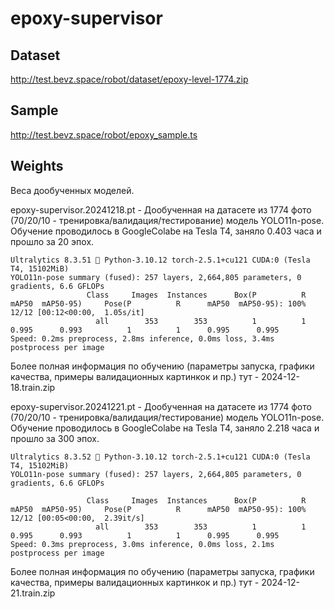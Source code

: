# epoxy-supervisor

Dataset
-------
http://test.bevz.space/robot/dataset/epoxy-level-1774.zip


Sample
------
http://test.bevz.space/robot/epoxy_sample.ts

Weights
-------
Веса дообученных моделей.

epoxy-supervisor.20241218.pt - Дообученная на датасете из 1774 фото (70/20/10 - тренировка/валидация/тестирование) модель YOLO11n-pose.
Обучение проводилось в GoogleColabe на Tesla T4, заняло 0.403 часа и прошло за 20 эпох.
```
Ultralytics 8.3.51 🚀 Python-3.10.12 torch-2.5.1+cu121 CUDA:0 (Tesla T4, 15102MiB)
YOLO11n-pose summary (fused): 257 layers, 2,664,805 parameters, 0 gradients, 6.6 GFLOPs
                 Class     Images  Instances      Box(P          R      mAP50  mAP50-95)     Pose(P          R      mAP50  mAP50-95): 100% 12/12 [00:12<00:00,  1.05s/it]
                   all        353        353          1          1      0.995      0.993          1          1      0.995      0.995
Speed: 0.2ms preprocess, 2.8ms inference, 0.0ms loss, 3.4ms postprocess per image
```
Более полная информация по обучению (параметры запуска, графики качества, примеры валидационных картинкок и пр.) тут - 2024-12-18.train.zip

epoxy-supervisor.20241221.pt - Дообученная на датасете из 1774 фото (70/20/10 - тренировка/валидация/тестирование) модель YOLO11n-pose.
Обучение проводилось в GoogleColabe на Tesla T4, заняло 2.218 часа и прошло за 300 эпох.
```
Ultralytics 8.3.52 🚀 Python-3.10.12 torch-2.5.1+cu121 CUDA:0 (Tesla T4, 15102MiB)
YOLO11n-pose summary (fused): 257 layers, 2,664,805 parameters, 0 gradients, 6.6 GFLOPs
                 
                 Class     Images  Instances      Box(P          R      mAP50  mAP50-95)     Pose(P          R      mAP50  mAP50-95): 100% 12/12 [00:05<00:00,  2.39it/s]
                   all        353        353          1          1      0.995      0.993          1          1      0.995      0.995
Speed: 0.3ms preprocess, 3.0ms inference, 0.0ms loss, 2.1ms postprocess per image
```
Более полная информация по обучению (параметры запуска, графики качества, примеры валидационных картинкок и пр.) тут - 2024-12-21.train.zip
